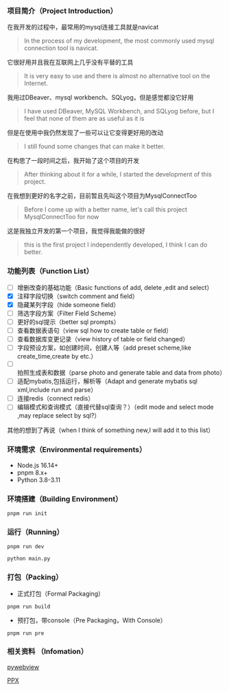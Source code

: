 ### 项目简介（Project Introduction）

在我开发的过程中，最常用的mysql连接工具就是navicat

>In the process of my development, the most commonly used mysql connection tool is navicat.

它很好用并且我在互联网上几乎没有平替的工具

>It is very easy to use and there is almost no alternative tool on the Internet.

我用过DBeaver、mysql workbench、SQLyog，但是感觉都没它好用

>I have used DBeaver, MySQL Workbench, and SQLyog before, but I feel that none of them are as useful as it is


但是在使用中我仍然发现了一些可以让它变得更好用的改动

>I still found some changes that can make it better.

在构思了一段时间之后，我开始了这个项目的开发

>After thinking about it for a while, I started the development of this project.

在我想到更好的名字之前，目前暂且先叫这个项目为MysqlConnectToo

>Before I come up with a better name, let's call this project MysqlConnectToo for now

这是我独立开发的第一个项目，我觉得我能做的很好

>this is the first project I independently developed, I think I can do better.

### 功能列表（Function List）

- [ ] 增删改查的基础功能（Basic functions of add, delete ,edit and select）
- [x] 注释字段切换（switch comment and field）
- [x] 隐藏某列字段（hide someone field）
- [ ] 筛选字段方案（Filter Field Scheme）
- [ ] 更好的sql提示（better sql prompts）
- [ ] 查看数据表语句（view sql how to create table or field）
- [ ] 查看数据库变更记录（view history of table or field changed）
- [ ] 字段预设方案，如创建时间，创建人等（add preset scheme,like create_time,create by etc.）
- [ ] 拍照生成表和数据（parse photo and generate table and data from photo）
- [ ] 适配mybatis,包括运行，解析等（Adapt and generate mybatis sql xml,include run and parse）
- [ ] 连接redis（connect redis）
- [ ] 编辑模式和查询模式（直接代替sql查询？）（edit mode and select mode ,may replace select by sql?）

其他的想到了再说（when I think of something new,I will add it to this list）

### 环境需求（Environmental requirements）

- Node.js 16.14+
- pnpm 8.x+
- Python 3.8-3.11

### 环境搭建（Building Environment）

```shell
pnpm run init
```

### 运行（Running）

```shell
pnpm run dev
```

```shell
python main.py
```

### 打包（Packing）

- 正式打包（Formal Packaging）

```shell
pnpm run build
```

- 预打包，带console（Pre Packaging，With Console）

```shell
pnpm run pre
```

### 相关资料 （Infomation）

[pywebview](https://pywebview.flowrl.com/guide/api.html)

[PPX](https://github.com/pangao1990/PPX)
